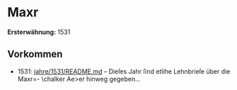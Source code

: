 # Maxr

**Ersterwähnung:** 1531

## Vorkommen
- 1531: [jahre/1531/README.md](../jahre/1531/README.md) – Dieſes Jahr ſind etlihe Lehnbrieſe über die Maxr=-
\chalker Ae>er hinweg gegeben...
